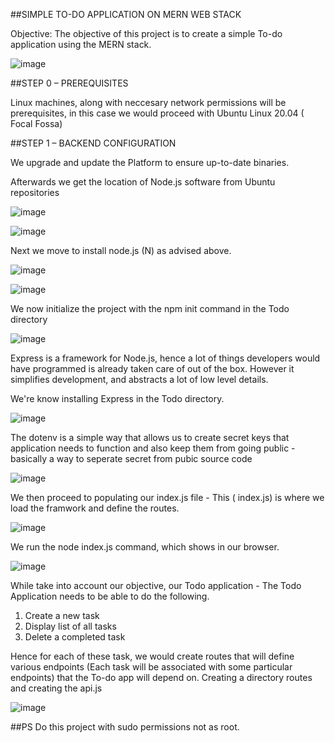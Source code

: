
##SIMPLE TO-DO APPLICATION ON MERN WEB STACK

Objective: The objective of this project is to create a simple To-do application using the MERN stack.

![image](https://user-images.githubusercontent.com/24277138/128539492-d72a9b5d-2ed9-40c8-b03c-edf5128a3e61.png)

##STEP 0 – PREREQUISITES

Linux machines, along with neccesary network permissions will be prerequisites, in this case we would proceed with Ubuntu Linux 20.04 ( Focal Fossa)

##STEP 1 – BACKEND CONFIGURATION

We upgrade and update the Platform to ensure up-to-date binaries.

Afterwards we get the location of Node.js software from Ubuntu repositories

![image](https://user-images.githubusercontent.com/24277138/129426284-a537dc8e-9af3-4b85-b400-5d627aef6e2b.png)

![image](https://user-images.githubusercontent.com/24277138/128547907-8b14afd3-b768-4a7b-9fc1-d652d9b6baf4.png)

Next we move to install node.js (N) as advised above.

![image](https://user-images.githubusercontent.com/24277138/129426374-e907660d-b5e1-48a3-9db4-7b60a7448eb7.png)

![image](https://user-images.githubusercontent.com/24277138/129426444-97e929c8-0d0e-4c07-91af-472998ce808e.png)

We now initialize the project with the npm init command in the Todo directory

![image](https://user-images.githubusercontent.com/24277138/129426642-45d6cb1a-f1b5-461e-8ede-61ef0e93a21e.png)

Express is a framework for Node.js, hence a lot of things developers would have programmed is already taken care of out of the box. However it simplifies development, and abstracts a lot of low level details.

We're know installing Express in the Todo directory.

![image](https://user-images.githubusercontent.com/24277138/129426957-09ba731b-256b-41d0-a075-b316c97c32ca.png)

The dotenv is a simple way that allows us to create secret keys that application needs to function and also keep them from going public - basically a way to seperate secret from pubic source code

![image](https://user-images.githubusercontent.com/24277138/129427071-675fa6f9-309e-47f5-bc01-ec1a702d05df.png)

We then proceed to populating our index.js file - This ( index.js) is where we load the framwork and define the routes.

![image](https://user-images.githubusercontent.com/24277138/129427478-90630a9c-2516-4b80-aab9-9972a9ebe784.png)

We run the node index.js command, which shows in our browser.

![image](https://user-images.githubusercontent.com/24277138/129428237-0008bf1c-75dd-40d3-b26d-3b836dad5263.png)

While take into account our objective, our Todo application - The Todo Application needs to be able to do the following.

1) Create a new task
2) Display list of all tasks
3) Delete a completed task

Hence for each of these task, we would create routes that will define various endpoints (Each task will be associated with some particular endpoints) that the To-do app will depend on.
Creating a directory routes and creating the api.js

![image](https://user-images.githubusercontent.com/24277138/129428762-56678d1d-a59a-4662-baa1-f60b475bf515.png)






























##PS Do this project with sudo permissions not as root.

